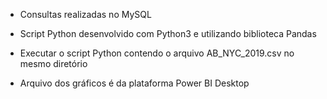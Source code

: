 - Consultas realizadas no MySQL

- Script Python desenvolvido com Python3 e utilizando biblioteca Pandas
- Executar o script Python contendo o arquivo AB_NYC_2019.csv no mesmo diretório

- Arquivo dos gráficos é da plataforma Power BI Desktop
